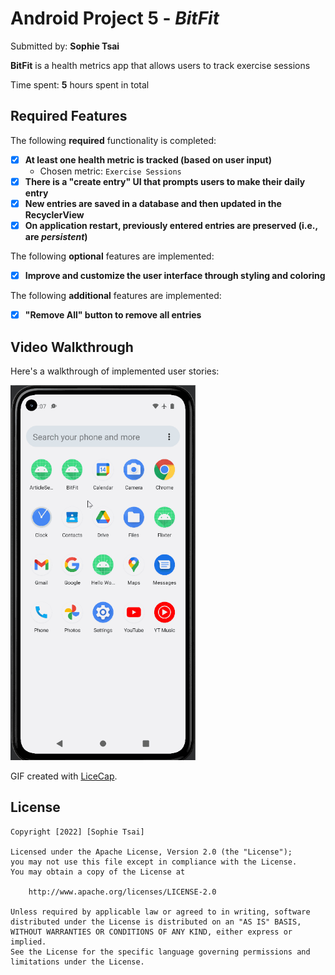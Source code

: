 # Android Project 5 - *BitFit*

Submitted by: **Sophie Tsai**

**BitFit** is a health metrics app that allows users to track exercise sessions

Time spent: **5** hours spent in total

## Required Features

The following **required** functionality is completed:

- [X] **At least one health metric is tracked (based on user input)**
  - Chosen metric: `Exercise Sessions`
- [X] **There is a "create entry" UI that prompts users to make their daily entry**
- [X] **New entries are saved in a database and then updated in the RecyclerView**
- [X] **On application restart, previously entered entries are preserved (i.e., are *persistent*)**
 
The following **optional** features are implemented:

- [X] **Improve and customize the user interface through styling and coloring**

The following **additional** features are implemented:

- [X] **"Remove All" button to remove all entries**

## Video Walkthrough

Here's a walkthrough of implemented user stories:

<img src='walkthrough.gif' title='Video Walkthrough' height='600' alt='Video Walkthrough' />

<!-- Replace this with whatever GIF tool you used! -->
GIF created with [LiceCap](http://www.cockos.com/licecap/).  
<!-- Recommended tools:
[Kap](https://getkap.co/) for macOS
[ScreenToGif](https://www.screentogif.com/) for Windows
[peek](https://github.com/phw/peek) for Linux. -->

## License

    Copyright [2022] [Sophie Tsai]

    Licensed under the Apache License, Version 2.0 (the "License");
    you may not use this file except in compliance with the License.
    You may obtain a copy of the License at

        http://www.apache.org/licenses/LICENSE-2.0

    Unless required by applicable law or agreed to in writing, software
    distributed under the License is distributed on an "AS IS" BASIS,
    WITHOUT WARRANTIES OR CONDITIONS OF ANY KIND, either express or implied.
    See the License for the specific language governing permissions and
    limitations under the License.
